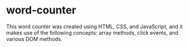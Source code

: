 # word-counter
This word counter was created using HTML, CSS, and JavaScript, and it makes use of the following concepts: array methods, click events, and various DOM methods.

